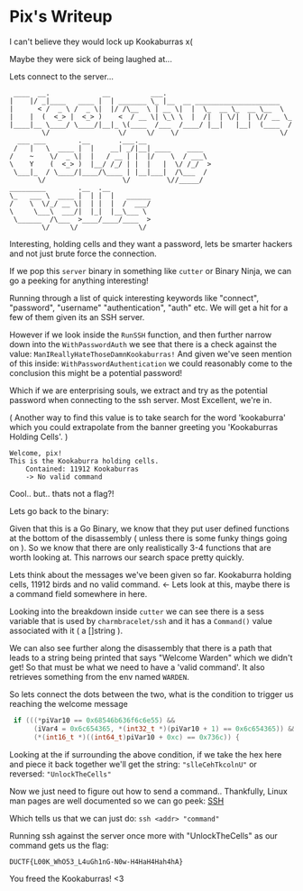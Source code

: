 Pix's Writeup
============

I can't believe they would lock up Kookaburras x( 

Maybe they were sick of being laughed at...

Lets connect to the server...
```
 ____  __.             __          ___.                               
|    |/ _|____   ____ |  | _______ \_ |__  __ _____________________   
|      < /  _ \ /  _ \|  |/ /\__  \ | __ \|  |  \_  __ \_  __ \__  \  
|    |  (  <_> |  <_> )    <  / __ \| \_\ \  |  /|  | \/|  | \// __ \_
|____|__ \____/ \____/|__|_ \(____  /___  /____/ |__|   |__|  (____  /
        \/                 \/     \/    \/                         \/ 
  ___ ___        .__       .___.__                                    
 /   |   \  ____ |  |    __| _/|__| ____    ____                      
/    ~    \/  _ \|  |   / __ | |  |/    \  / ___\                     
\    Y    (  <_> )  |__/ /_/ | |  |   |  \/ /_/  >                    
 \___|_  / \____/|____/\____ | |__|___|  /\___  /                     
       \/                   \/         \//_____/                      
_________        .__  .__                                             
\_   ___ \  ____ |  | |  |   ______                                   
/    \  \/_/ __ \|  | |  |  /  ___/                                   
\     \___\  ___/|  |_|  |__\___ \                                    
 \______  /\___  >____/____/____  >                                   
        \/     \/               \/                                    
```

Interesting, holding cells and they want a password, lets be smarter hackers and not just brute 
force the connection.

If we pop this `server` binary in something like `cutter` or Binary Ninja, we can go a 
peeking for anything interesting!

Running through a list of quick interesting keywords like "connect", "password", "username" 
"authentication", "auth" etc. We will get a hit for a few of them given its an SSH server.

However if we look inside the `RunSSH` function, and then further narrow down into the 
`WithPasswordAuth` we see that there is a check against the value:
`ManIReallyHateThoseDamnKookaburras!`
And given we've seen mention of this inside: `WithPasswordAuthentication` we could reasonably 
come to the conclusion this might be a potential password!

Which if we are enterprising souls, we extract and try as the potential password when connecting 
to the ssh server. Most Excellent, we're in.

( Another way to find this value is to take search for the word 'kookaburra' which you 
could extrapolate from the banner greeting you 'Kookaburras Holding Cells'. )
```
Welcome, pix!
This is the Kookaburra holding cells.
    Contained: 11912 Kookaburras
    -> No valid command
```

Cool.. but.. thats not a flag?!

Lets go back to the binary:

Given that this is a Go Binary, we know that they put user defined functions at the bottom of the 
disassembly ( unless there is some funky things going on ). So we know that there are only 
realistically 3-4 functions that are worth looking at. This narrows our search space pretty quickly.

Lets think about the messages we've been given so far. Kookaburra holding cells, 11912 birds and 
no valid command. <- Lets look at this, maybe there is a command field somewhere in here.

Looking into the breakdown inside `cutter` we can see there is a sess variable that is used by 
`charmbracelet/ssh` and it has a `Command()` value associated with it ( a []string ).

We can also see further along the disassembly that there is a path that leads to a string 
being printed that says "Welcome Warden" which we didn't get! So that must be what we need to 
have a 'valid command'. It also retrieves something from the env named `WARDEN`.

So lets connect the dots between the two, what is the condition to trigger us reaching the welcome 
message
```c
 if (((*piVar10 == 0x68546b636f6c6e55) &&
      (iVar4 = 0x6c654365, *(int32_t *)(piVar10 + 1) == 0x6c654365)) &&
      (*(int16_t *)((int64_t)piVar10 + 0xc) == 0x736c)) {
```

Looking at the if surrounding the above condition, if we take the hex here and piece it back together
we'll get the string: `"slleCehTkcolnU"` or reversed: `"UnlockTheCells"`

Now we just need to figure out how to send a command..
Thankfully, Linux man pages are well documented so we can go peek: [SSH](https://linux.die.net/man/1/ssh)

Which tells us that we can just do: `ssh <addr> "command"`

Running ssh against the server once more with "UnlockTheCells" as our command gets us the flag:

`DUCTF{L00K_WhO53_L4uGh1nG-N0w-H4HaH4Hah4hA}`

You freed the Kookaburras! <3 


